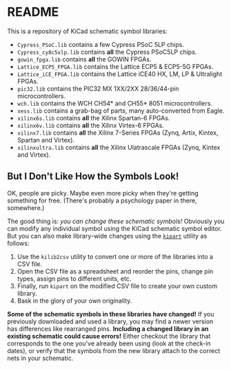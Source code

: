 # README

This is a repository of KiCad schematic symbol libraries:

* `Cypress_PSoC.lib` contains a few Cypress PSoC 5LP chips.
* `Cypress_cy8c5xlp.lib` contains **all** the Cypress PSoC5LP chips.
* `gowin_fpga.lib` contains **all** the GOWIN FPGAs.
* `Lattice_ECP5_FPGA.lib` contains the Lattice ECP5 & ECP5-5G FPGAs.
* `Lattice_iCE_FPGA.lib` contains the Lattice iCE40 HX, LM, LP & Ultralight FPGAs.
* `pic32.lib` contains the PIC32 MX 1XX/2XX 28/36/44-pin microcontrollers.
* `wch.lib` contains the WCH CH54* and CH55* 8051 microcontrollers.
* `xess.lib` contains a grab-bag of parts, many auto-converted from Eagle. 
* `xilinx6s.lib` contains **all** the Xilinx Spartan-6 FPGAs.
* `xilinx6v.lib` contains **all** the Xilinx Virtex-6 FPGAs.
* `xilinx7.lib` contains **all** the Xilinx 7-Series FPGAs (Zynq, Artix, Kintex, Spartan and Virtex).
* `xilinxultra.lib` contains **all** the Xilinx Ulatrascale FPGAs (Zynq, Kintex and Virtex).


## But I Don't Like How the Symbols Look!

OK, people are picky. Maybe even more picky when they're getting something for free.
(There's probably a psychology paper in there, somewhere.)

The good thing is: *you can change these schematic symbols!*
Obviously you can modify any individual symbol using the KiCad schematic symbol editor.
But you can also make library-wide changes using the [`kipart`](https://pypi.org/project/kipart/) utility as follows:

1. Use the `kilib2csv` utility to convert one or more of the libraries into a CSV file.
2. Open the CSV file as a spreadsheet and reorder the pins, change pin types, assign pins to different units, etc.
3. Finally, run `kipart` on the modified CSV file to create your own custom library.
4. Bask in the glory of your own originality.


**Some of the schematic symbols in these libraries have changed!**
If you previously downloaded and used a library, you may find a newer version has differences
like rearranged pins.
**Including a changed library in an existing schematic could cause errors!**
Either checkout the library that corresponds to the one you've already been using
(look at the check-in dates), or verify that the symbols from the new library attach to the correct
nets in your schematic.
